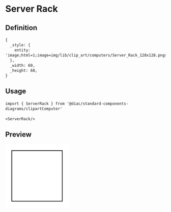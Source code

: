 # Server Rack

## Definition

```
{
  _style: { 
    entity: 'image;html=1;image=img/lib/clip_art/computers/Server_Rack_128x128.pngstrokeColor=none;',
  },
  _width: 60,
  _height: 60,
}
```

## Usage

```
import { ServerRack } from '@diac/standard-components-diagrams/clipartComputer'

<ServerRack/>
```

## Preview

<img src="./server-rack.png" width="200"/>
